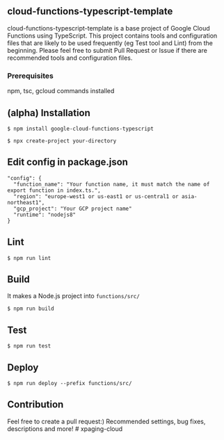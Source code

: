 ## cloud-functions-typescript-template
cloud-functions-typescript-template is a base project of Google Cloud Functions using TypeScript. This project contains tools and configuration files that are likely to be used frequently (eg Test tool and Lint) from the beginning. Please feel free to submit Pull Request or Issue if there are recommended tools and configuration files.

### Prerequisites
npm, tsc, gcloud commands installed

## (alpha) Installation

```
$ npm install google-cloud-functions-typescript

$ npx create-project your-directory
```

## Edit config in package.json

```
"config": {
  "function_name": "Your function name, it must match the name of export function in index.ts.",
  "region": "europe-west1 or us-east1 or us-central1 or asia-northeast1",
  "gcp_project": "Your GCP project name"
  "runtime": "nodejs8"
}
```

## Lint

```
$ npm run lint
```

## Build
It makes a Node.js project into `functions/src/`

```
$ npm run build
```

## Test

```
$ npm run test
```

## Deploy

```
$ npm run deploy --prefix functions/src/
```

## Contribution
Feel free to create a pull request:) Recommended settings, bug fixes, descriptions and more!
#   x p a g i n g - c l o u d  
 